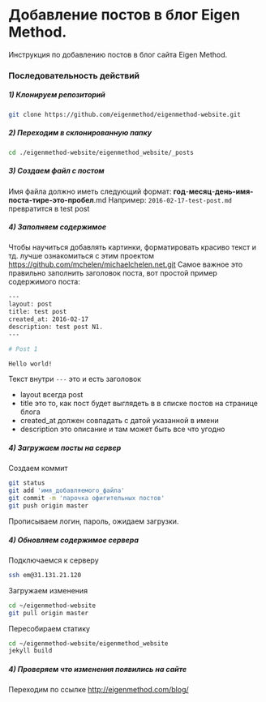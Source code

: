 # Добавление постов в блог Eigen Method.

Инструкция по добавлению постов в блог сайта Eigen Method.

### Последовательность действий
##### 1) Клонируем репозиторий
```sh
git clone https://github.com/eigenmethod/eigenmethod-website.git
```
##### 2) Переходим в склонированную папку
```sh
cd ./eigenmethod-website/eigenmethod_website/_posts
```
##### 3) Создаем файл с постом
Имя файла должно иметь следующий формат:
**год**-**месяц**-**день-имя-поста-тире-это-пробел**.md
Например:
`2016-02-17-test-post.md` превратится в test post
##### 4) Заполняем содержимое
Чтобы научиться добавлять картинки, форматировать красиво текст и тд. лучше ознакомиться с этим проектом https://github.com/mchelen/michaelchelen.net.git
Самое важное это правильно заполнить заголовок поста, вот простой пример содержимого поста:
```sh
---
layout: post
title: test post
created_at: 2016-02-17
description: test post N1.
---

# Post 1

Hello world!
```
Текст внутри ```---``` это и есть заголовок
 - layout всегда post
 - title это то, как пост будет выглядеть в в списке постов на странице блога
 - created_at должен совпадать с датой указанной в имени
 - description это описание и там может быть все что угодно
##### 4) Загружаем посты на сервер
Создаем коммит
```sh
git status
git add 'имя_добавляемого_файла'
git commit -m 'парочка офигительных постов'
git push origin master
```
Прописываем логин, пароль, ожидаем загрузки.
##### 4) Обновляем содержимое сервера
Подключаемся к серверу
```sh
ssh em@31.131.21.120
```
Загружаем изменения
```sh
cd ~/eigenmethod-website
git pull origin master
```
Пересобираем статику
```sh
cd ~/eigenmethod-website/eigenmethod_website
jekyll build
```
##### 4) Проверяем что изменения появились на сайте
Переходим по ссылке http://eigenmethod.com/blog/

